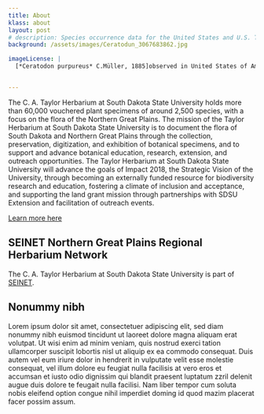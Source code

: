 ```yaml
---
title: About
klass: about
layout: post
# description: Species occurrence data for the United States and U.S. Territories.
background: /assets/images/Ceratodun_3067683862.jpg

imageLicense: |
  [*Ceratodon purpureus* C.Müller, 1885]observed in United States of America by Colin Schindler Licensed under [CC-BY-4.0](http://creativecommons.org/licenses/by-nc/4.0)


---
```


  
The C. A. Taylor Herbarium at South Dakota State University holds more than 60,000 vouchered plant specimens of around 2,500 species, with a focus on the flora of the Northern Great Plains. The mission of the Taylor Herbarium at South Dakota State University is to document the flora of South Dakota and Northern Great Plains through the collection, preservation, digitization, and exhibition of botanical specimens, and to support and advance botanical education, research, extension, and outreach opportunities. The Taylor Herbarium at South Dakota State University will advance the goals of Impact 2018, the Strategic Vision of the University, through becoming an externally funded resource for biodiversity research and education, fostering a climate of inclusion and acceptance, and supporting the land grant mission through partnerships with SDSU Extension and facilitation of outreach events.

[Learn more here](https://www.sdstate.edu/herbarium#)

## SEINET Northern Great Plains Regional Herbarium Network
The C. A. Taylor Herbarium at South Dakota State University is part of [SEINET](https://ngpherbaria.org/portal/).

## Nonummy nibh
Lorem ipsum dolor sit amet, consectetuer adipiscing elit, sed diam nonummy nibh euismod tincidunt ut laoreet dolore magna aliquam erat volutpat. Ut wisi enim ad minim veniam, quis nostrud exerci tation ullamcorper suscipit lobortis nisl ut aliquip ex ea commodo consequat. Duis autem vel eum iriure dolor in hendrerit in vulputate velit esse molestie consequat, vel illum dolore eu feugiat nulla facilisis at vero eros et accumsan et iusto odio dignissim qui blandit praesent luptatum zzril delenit augue duis dolore te feugait nulla facilisi. Nam liber tempor cum soluta nobis eleifend option congue nihil imperdiet doming id quod mazim placerat facer possim assum. 

